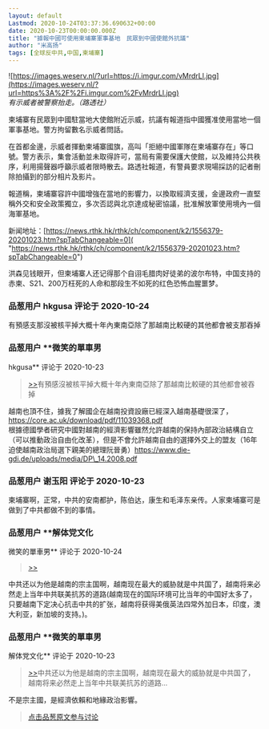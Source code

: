 ```yaml
---
layout: default
Lastmod: 2020-10-24T03:37:36.690632+00:00
date: 2020-10-23T00:00:00.000Z
title: "據報中國可使用柬埔寨軍事基地　民眾到中國使館外抗議"
author: "米高扬"
tags: [全球反中共,中国,柬埔寨]
---
```


![https://images.weserv.nl/?url=https://i.imgur.com/vMrdrLl.jpg](https://images.weserv.nl/?url=https%3A%2F%2Fi.imgur.com%2FvMrdrLl.jpg)  
_有示威者被警察抬走。（路透社）_  
  
柬埔寨有民眾到中國駐當地大使館附近示威，抗議有報道指中國獲准使用當地一個軍事基地。警方拘留數名示威者問話。  
  
在首都金邊，示威者揮動柬埔寨國旗，高叫「拒絕中國軍隊在柬埔寨存在」等口號。警方表示，集會活動並未取得許可，當局有需要保護大使館，以及維持公共秩序，利用揚聲器呼籲示威者限時散去。路透社報道，有警員要求現場採訪的記者刪除拍攝到的部分相片及影片。  
  
報道稱，柬埔寨容許中國增強在當地的影響力，以換取經濟支援，金邊政府一直堅稱外交和安全政策獨立，多次否認與北京達成秘密協議，批准解放軍使用境內一個海軍基地。  
  
新闻地址：[https://news.rthk.hk/rthk/ch/component/k2/1556379-20201023.htm?spTabChangeable=0]( "https://news.rthk.hk/rthk/ch/component/k2/1556379-20201023.htm?spTabChangeable=0")  
  
洪森见钱眼开，但柬埔寨人还记得那个自诩毛腊肉好徒弟的波尔布特，中国支持的赤柬、S21、200万枉死的人命和那段生不如死的红色恐怖血腥噩梦。

            
### 品葱用户 **hkgusa** 评论于 2020-10-24
        
有預感支那沒被核平掉大概十年內東南亞除了那越南比較硬的其他都會被支那吞掉
        


            
### 品葱用户 **微笑的單車男 
hkgusa** 评论于 2020-10-23
        
> [\>>]( "/article/item_id-523989#")有預感沒被核平掉大概十年內東南亞除了那越南比較硬的其他都會被吞掉

  
越南也頂不住，據我了解國企在越南投資設廠已經深入越南基礎很深了，https://core.ac.uk/download/pdf/11039368.pdf  
根據德國學者研究中國對越南的經濟影響雖然允許越南的保持內部政治結構自立（可以推動政治自由化改革），但是不會允許越南自由的選擇外交上的盟友（16年迫使越南政治局選下親美的總理阮晉勇）https://www.die-gdi.de/uploads/media/DP\_14.2008.pdf
        


            
### 品葱用户 **谢玉阳** 评论于 2020-10-23
        
柬埔寨啊，正常，中共的安南都护，陈伯达，康生和毛泽东亲传。人家柬埔寨可是做到了中共都做不到的事情。
        


            
### 品葱用户 **解体党文化 
微笑的單車男** 评论于 2020-10-24
        
> [\>>]( "/article/item_id-523997#")

  
中共还以为他是越南的宗主国啊，越南现在最大的威胁就是中共国了，越南将来必然走上当年中共联美抗苏的道路(越南现在的国际环境可比当年的中国好太多了，只要越南下定决心抗击中共的扩张，越南将获得美俄英法四常外加日本，印度，澳大利亚，新加坡的支持。)。
        


            
### 品葱用户 **微笑的單車男 
解体党文化** 评论于 2020-10-23
        
> [\>>]( "/article/item_id-524034#")中共还以为他是越南的宗主国啊，越南现在最大的威胁就是中共国了，越南将来必然走上当年中共联美抗苏的道路...

不是宗主國，是經濟依賴和地緣政治影響。
        






> [点击品葱原文参与讨论](https://pincong.rocks/article/25453)

